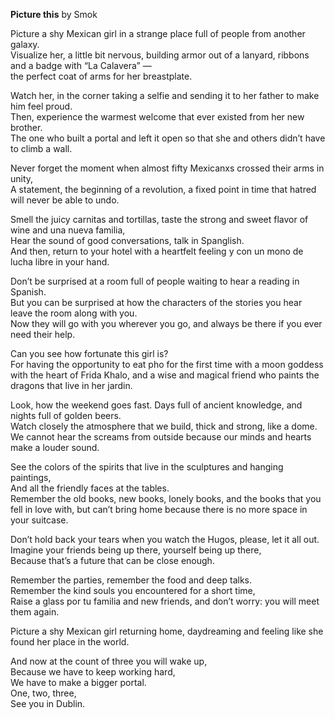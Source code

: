 **Picture this**
by Smok

Picture a shy Mexican girl in a strange place full of people from another galaxy.   
Visualize her, a little bit nervous, building armor out of a lanyard, ribbons and a badge with “La Calavera” —    
the perfect coat of arms for her breastplate.

Watch her, in the corner taking a selfie and sending it to her father to make him feel proud.  
Then, experience the warmest welcome that ever existed from her new brother.  
The one who built a portal and left it open so that she and others didn’t have to climb a wall.

Never forget the moment when almost fifty Mexicanxs crossed their arms in unity,  
A statement, the beginning of a revolution, a fixed point in time that hatred will never be able to undo.

Smell the juicy carnitas and tortillas, taste the strong and sweet flavor of wine and una nueva familia,  
Hear the sound of good conversations, talk in Spanglish.   
And then, return to your hotel with a heartfelt feeling y con un mono de lucha libre in your hand.

Don’t be surprised at a room full of people waiting to hear a reading in Spanish.  
But you can be surprised at how the characters of the stories you hear leave the room along with you.  
Now they will go with you wherever you go, and always be there if you ever need their help.

Can you see how fortunate this girl is?   
For having the opportunity to eat pho for the first time with a moon goddess with the heart of Frida Khalo, and a wise and magical friend who paints the dragons that live in her jardin.

Look, how the weekend goes fast.  Days full of ancient knowledge, and nights full of golden beers.  
Watch closely the atmosphere that we build, thick and strong, like a dome.  
We cannot hear the screams from outside because our minds and hearts make a louder sound.

See the colors of the spirits that live in the sculptures and hanging paintings,   
And all the friendly faces at the tables.  
Remember the old books, new books, lonely books, and the books that you fell in love with, but can’t bring home because there is no more space in your suitcase.

Don’t hold back your tears when you watch the Hugos, please, let it all out.   
Imagine your friends being up there, yourself being up there,   
Because that’s a future that can be close enough.

Remember the parties, remember the food and deep talks.  
Remember the kind souls you encountered for a short time,  
Raise a glass por tu  familia and new friends, and don’t worry: you will meet them again.

Picture a shy Mexican girl returning home, daydreaming and feeling like she found her place in the world.

And now at the count of three you will wake up,   
Because we have to keep working hard,   
We have to make a bigger portal.  
One, two, three,  
See you in Dublin.
